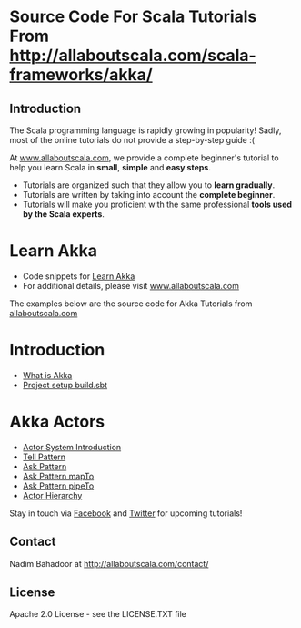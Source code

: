 # Source Code For Scala Tutorials From http://allaboutscala.com/scala-frameworks/akka/
## Introduction
The Scala programming language is rapidly growing in popularity! Sadly, most of the online tutorials do not provide a step-by-step guide :(
 
At www.allaboutscala.com, we provide a complete beginner's tutorial to help you learn Scala in **small**, **simple** and **easy steps**.

- Tutorials are organized such that they allow you to **learn gradually**.
- Tutorials are written by taking into account the **complete beginner**.
- Tutorials will make you proficient with the same professional **tools used by the Scala experts**.

# Learn Akka
- Code snippets for [Learn Akka](http://allaboutscala.com/scala-frameworks/akka/)
- For additional details, please visit www.allaboutscala.com

The examples below are the source code for Akka Tutorials from [allaboutscala.com](http://allaboutscala.com/scala-frameworks/akka/)

# Introduction
- [What is Akka](http://allaboutscala.com/scala-frameworks/akka/#what-is-akka)
- [Project setup build.sbt](http://allaboutscala.com/scala-frameworks/akka/#project-setup-build-sbt)

# Akka Actors
- [Actor System Introduction](http://allaboutscala.com/scala-frameworks/akka/#actor-system-introduction)
- [Tell Pattern](http://allaboutscala.com/scala-frameworks/akka/#tell-pattern)
- [Ask Pattern](http://allaboutscala.com/scala-frameworks/akka/#ask-pattern)
- [Ask Pattern mapTo](http://allaboutscala.com/scala-frameworks/akka/#ask-pattern-mapto)
- [Ask Pattern pipeTo](http://allaboutscala.com/scala-frameworks/akka/#ask-pattern-pipeto)
- [Actor Hierarchy](http://allaboutscala.com/scala-frameworks/akka/#actor-hierarchy)


Stay in touch via [Facebook](http://www.facebook.com/allaboutscala) and [Twitter](https://twitter.com/NadimBahadoor) for upcoming tutorials!

## Contact
Nadim Bahadoor at http://allaboutscala.com/contact/

## License
Apache 2.0 License - see the LICENSE.TXT file 
